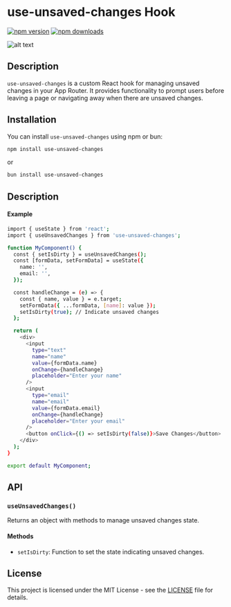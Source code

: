 # use-unsaved-changes Hook

[![npm version](https://img.shields.io/npm/v/use-unsaved-changes.svg?style=flat-square)](https://www.npmjs.com/package/use-unsaved-changes)
[![npm downloads](https://img.shields.io/npm/dm/use-unsaved-changes.svg?style=flat-square)](https://www.npmjs.com/package/use-unsaved-changes)

![alt text](https://i.ibb.co/pfZSZ7b/unsavedshanges.png)


## Description

`use-unsaved-changes` is a custom React hook for managing unsaved changes in your App Router. It provides functionality to prompt users before leaving a page or navigating away when there are unsaved changes.

## Installation

You can install `use-unsaved-changes` using npm or bun:

```bash
npm install use-unsaved-changes
```
or 

```bash
bun install use-unsaved-changes
```

## Description

#### Example
```bash
import { useState } from 'react';
import { useUnsavedChanges } from 'use-unsaved-changes';

function MyComponent() {
  const { setIsDirty } = useUnsavedChanges();
  const [formData, setFormData] = useState({
    name: '',
    email: '',
  });

  const handleChange = (e) => {
    const { name, value } = e.target;
    setFormData({ ...formData, [name]: value });
    setIsDirty(true); // Indicate unsaved changes
  };

  return (
    <div>
      <input
        type="text"
        name="name"
        value={formData.name}
        onChange={handleChange}
        placeholder="Enter your name"
      />
      <input
        type="email"
        name="email"
        value={formData.email}
        onChange={handleChange}
        placeholder="Enter your email"
      />
      <button onClick={() => setIsDirty(false)}>Save Changes</button>
    </div>
  );
}

export default MyComponent;

```

## API

### `useUnsavedChanges()`

Returns an object with methods to manage unsaved changes state.

#### Methods

- `setIsDirty`: Function to set the state indicating unsaved changes.

## License

This project is licensed under the MIT License - see the [LICENSE](LICENSE) file for details.


